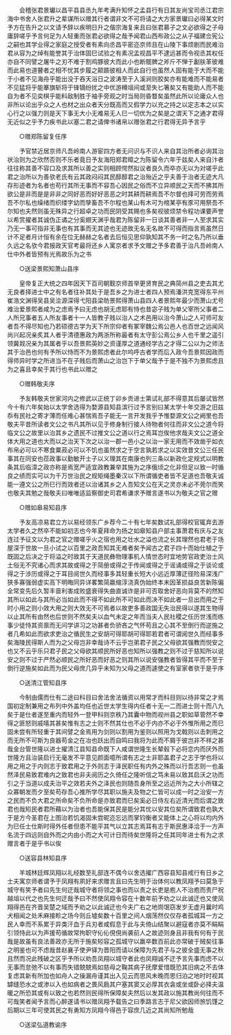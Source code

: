 <!-- { "loadSidebar": true } -->
　　会稽张君景瓛以昌平县县丞九年考满升知怀之孟县行有日其友尚宝司丞江君宗海中书舍人张君升之辈谋所以赠其行者谓非文不可将请之大方家景瓛曰必得某文时予方在告升之以文请予辞以疾明日升之偕宗海复来且曰张君慕子之文必欲得之子毋庸辞嗟乎予言何足为人轻重而张君必欲得之哉予闻君山西布政公之从子福建佥宪公之嗣也其学业得之家庭之授受者有素向丞昌平密迩京师且在山陵下事烦剧而民难治君从容为之绰有能誉其于治体固巳试验之有素况孟视昌平不逮远甚而令视丞其权任亦自不同譬之屠牛之刃不难于割鸡豚彼大而此小也断髋髀之斧斤不惮于劙肤革彼难而此易也道瞽者之相不忧其步履之颠踬彼相人而此自行也虽然人固有能于大而不能于小者不见海舟乎能出没于吞天浴日之波涛至于入溪涧则胶矣亦有能难而不能易者不见猛将乎能搴旗斩将于锋镝纷扰之中优游樽俎间或至失匕箸矣又有能助人而不能自为者不见奕棋乎能料敌制胜于袖手旁观之时当局则昏瞀矣虽然此所以论庸众人也非所以论出乎众之人也材之出众者天分既高而又假学力以充之持之以定志本之以实心行之以强力则是天下事无大小无难易无人巳一切优为之矣是之谓天下之通才君得无近似之乎予力疾书此以塞二君之请俾书诸帛以赠张君之行君得无异予言乎 

　　○赠郑陈留复任序 

　　予官禁近居京师凡吾岭南人游宦四方者无问识与不识人来自其治所者必询其治状治则为之欣然否则不乐者竟日予友海阳郑君暲之为陈留令六年于兹矣人来自汴者往往称其善不容口及求其所以善之实则相顾愕然拟议者良久而卒亦无以为对嗟乎此君之治所以为善欤老氏有云其政闷闷其民醇醇君之治殆近之乎夫善于治者无迹大凡存形迹者为名者也苟行其所无事而不容吾心因民之俗而不立异顺民之天而不拂其所欲公是非而是是非非之同好恶而好好恶恶之时其耕而耕焉吾不尔督也择可劳而劳焉吾不尔私也缲绪而织缕字幼而孳畜吾不尔程也某山有木可为棺某亭有豕可用祭吾不尔知也夫然则虽无殊异之行超卓之功而民阴受其赐也多矣视彼烦禁令程功课要声誉以希赏擢者其诚伪正谲之分奚翅天渊乎哉君为陈留非一日谈其善者非一人至求其实乃无一事可指非无事也有其事而无其迹也无迹故无名无名故不可得而指言焉虽然日计不足者月计恒有余在位无赫赫之名者去后恒见思仰孰知其不务一时之名乃所以垂久远之名欤今君报政天官考最将还乡人寓京者求予文赠之予多君善于治凡吾岭南人仕中外者皆预有光焉故乐为之书 

　　○送梁景熙知萧山县序 

　　皇帝复正大统之四年因天下百司朝觐京师首举更贤育民之典简州县之吏去其尤无良者择进士中之有名者往补其处于是吾乡之为进士者四人预焉潘洪克宽得东平州崔浩文渊得吴县吴浍源深得弋阳县梁昉景熙得萧山县四人者景熙年最少而萧山尤号难治爱景熙者咸为之虑焉予曰无虑也胡无虑耶有恃也昔宓子贱为单父宰所父事者二人所兄事者五人所友事者十一人皆教子贱以治人之术邑用以治今萧山之人可师可友者吾不得尽知也乃若硕德古学为天下所宗仰者有冢宰魏公焉公邑人也百世之远闻风尚兴起况亲炙其人者乎清德惠政为两浙所称最者有太守彭公焉公乡人也千里之遥引领冀觌况亲为其属者乎以吾景熙英妙之资谨厚之道通经学古之才得二公以为之师法其于治邑也何有予所以恃而不为景熙虑者此尔呜呼古者学而后入政今吾景熙因政而得师异时学之所进当不在子贱后而萧山之治岂下于单父哉予于是不独不为景熙虑且为之喜且幸矣于其行也书此以赠之 

　　○赠韩敬夫序 

　　予友韩敬夫世家河内之修武以正统丁卯乡贡进士第试礼部不得意其后屡试皆然今十有六年矣始以太学舍选得为婺源县知县滨行过予言别曰某太学十年交游之旧兹忝有民社之寄才薄而任难心甚惴焉吾子能无一言开发我乎予惟婺源文公之阙里也吾敬夫平昔所读者文公之书凡其所以见于修身制行接人待物者何往而非文公之道今将临文公之故里以治其乡之遗民不过推文公之道以行之焉耳岂俟他求哉夫文公之道全体大用之道也大而以之治天下次之以治一郡一邑小之以治一家无用而不效凿乎如衣布帛必可以不寒食粟菽必可以不饥也虽然求之于空言孰若求之以实效昔文公三任民事其在同安也莅政事以勤敏开士子以义理其在南康也列三条以新政化定规式以明教条其后临漳之政亦称是焉宽严适宜政教兼举其施为之序俄顷之化非但足以致一时循良之绩而实可以为千万世治民之规矩绳墨秦汉以下所谓循吏者皆不足道也吾敬夫诚能一遵文公之所巳行而效者还以治诸其乡之人吾知文公在天之灵亦未必不莞尔而笑也敬夫其勉之哉敬夫曰唯唯适监察御史司君希谦求予赠言遂书以为敬夫之官之赠 

　　○赠如皋易知县序 

　　予友高凉易君立方以易经领东广乡荐今二十有七年矣数试礼部得校官辄弃去游太学者久之然卒不能如初志也今年夏拜命为扬之如皋知县户部主事萧君有庆与之友连过予征文以为君之官之赠嗟乎火之宿也用之壮水之溢也流之长其理然也君老于场屋深于世故一旦小试之以百里之政吾知其无难者矣予闻古之君子四十而始仕植之于既固之后决之于将溢之时故其于天道民彝物理事机人情世态时宜地势官政吏治士风土俗无不究诸心而求其故或得之于简册或得之于传闻或得之于谣诵或得之于谈论或得之于涉历或得之于耳目阅世久而经事多其轻重长短大小远近厚薄迂径险易深浅广狭多寡强弱虚实高下明晦同异详畧繁简嬴缩淳浇真伪始终本末因革损益良苦新陈偏全常变先后久暂丰啬利害成败盛衰得失曲直诚诈是非可否取舍好恶向背莫不的然知其所以如此与其所必当如此而不得不如此所不可如此而决不如此者一旦出而用之于时小用之则小效大用之则大效无不可焉者以故吏多善政国无失治民得以遂其生物得以止其所有由然也后世则不然矣夫以血气未定之年而当夫人民社稷之任历世浅而练事少徒恃其资禀而无问学讲习之功甚者负骄吝之气怀苟且之心其不至倒行而逆施之者几希如此而欲求吏治之循民生之安胡可得耶胡可得耶若君者可谓阅世久而经事多矣海陵民得斯人而为之父母岂非幸哉诗不云乎岂弟君子民之父母欲其强教而悦安之也又不云乎乐只君子民之父母欲其顺民所好恶也知所以强教之则不过于慈知所以说安之则不过于严然必顺民之所好恶而好恶之则其所以说安强教者皆得其平而不至于倒行逆施矣如此而为民父母庶几异乎未知为父母之道而遽使之有室家者欤于是乎序 

　　○送清江管知县序 

　　今制由儒而仕有二途曰科目曰舍法舍法循资以用常才而科目则以待非常之才焉国初定制兼用之布列中外盖均任也近世太学生得内任者十无一二而进士则十而八九矣于是仕者遂至重内而轻外一登甲科则京秩乃其囊中物而视州县之职如草菅然不幸得之匪怒则戚嘻其甚矣惟有志之士则不然其仕也不必于内亦不必于外惟所用之而巳固未尝有所轻重于其间譬之金焉用为剑则以割用为鉴则以照用为戈戟则以击刺用之而无所不可斯为良器苟金之在冶也跃出而自鸣曰我将为此而不屑于彼岂非不祥之甚哉金台管世隆以进士擢清江县知县命既下人咸谓世隆生长辇毂下必将恋内而厌外而世隆方且治装启行无毫发不平意见颜面噫所谓有志之士非耶盖君子之志于学也将以用之用之于内则志于致君用之于外则志于泽民职任有内外之殊而以行吾志则一也虽然泽民易致君难内之致君也非夫阅历之久倚任之隆听信之笃未易以致其启沃之功而引之于当道以成夫治平之效若夫外之泽民也则随吾身所至之远近所为之大小所辖之众寡朝发而夕至矣苟存吾心推所学尽其职以施夫及物之仁皆可以成一时之治安一方之民而不负大君之所命矣不负所命是亦致君而巳矣奚必日侍左右近清光而后谓之致君也哉矧民者君所藉以为治者也吾能保其民是能分其忧以安其位矣所谓致君也孰大于是方今圣君在上图治若饥渴固未尝昵迩忘远而掌钧衡者又能体上之心将以均内外为巳任士仕斯时得外任者但患不能平其气以立其志焉耳有志于斯民惠泽洽于一方声名流于四远则自外而之内由小而之大可计日而待矣世隆将之任其同年进士有为之求赠言者于是乎书以俟 

　　○送容县林知县序 

　　羊城林廷辉凤翔以礼经数至礼部连不偶今以舍选擢广西容县知县戒行有日乡之士夫寓京师者谓予于凤翔有夙好来求赠言且曰先生明于治体何以教凤翔予曰莫急于城守有笑予者曰先生何迂哉城守者将领之事也而以责之长吏是庖人不治庖而责尸祝越俎以代之也先生何迂哉予曰不然使凤翔令容在十数年前予劝之以此诚迂也又使凤翔得邑在齐晋吴楚之域而予劝之以此诚迂也今夫广右之地峝氓窃发岁无虚月曩时鸡犬相闻之处禾麻接畛之场今则丘墟矣数十百里之间人烟荡然仅仅存者孤城耳一方之民人幸而不系累于异类汗血于兵刃者咸假息于此与夫倚山结聚以避寇者亦莫不睊睊引领恃此以为声援苟循故常拘职守伈伈俔俔尚袭前人之故迹则身且非我有何有于民哉是故虽有良法善政亦无所于施矣矧容之孤城守以羸卒数百前此亦常破于贼矣往事之明鉴也可不虑哉昔赵襄子使尹铎为晋阳而请以保障为先君子与之彼全盛无事之秋且然而况此残破之区乎予所以劝吾凤翔以城守者此也凤翔诚不迂予言先事而虑不以无事而怠弛不以有事而失错兢兢焉如慈母之鞠其病子抚摩爱惜既恐其旧病之不去体复虑其新有所加也如舟人之操漏舟谨其出入见云而思风未晚而思归泊之地时时视其罅缝恐水之或渗以入也如病者之畏风扃其户塞其窦又必厚其衣衾或坐或卧必择夫温暖之所恐其或有以致之也若然则民得所保障矣夫然后以发其政以施其教尚何往而不可哉笑者闻予言而心醉遂请书以赠凤翔予载告之曰季路言志于尼父欲因师旅饥馑之后期以三年可使其民之有勇知方凤翔今得邑于容庶几近之其尚知所勉哉 

　　○送梁弘道教谕序 

